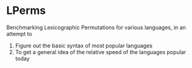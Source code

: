 # LPerms
Benchmarking Lexicographic Permutations for various languages, in an attempt to 

1. Figure out the basic syntax of most popular languages
2. To get a general idea of the relative speed of the languages popular today
